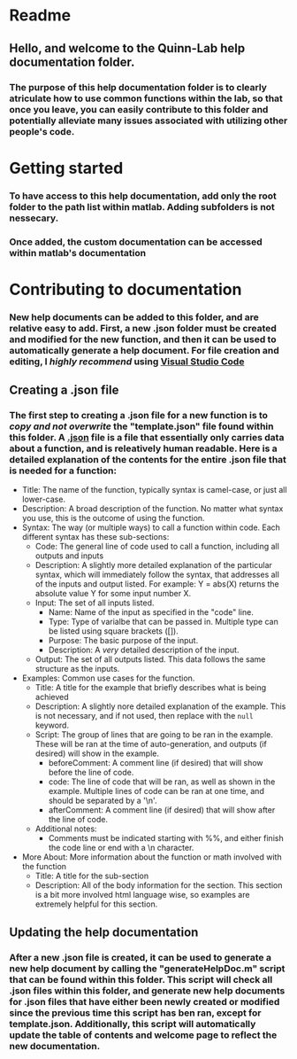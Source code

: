 # Readme
## Hello, and welcome to the Quinn-Lab help documentation folder.
### The purpose of this help documentation folder is to clearly atriculate how to use common functions within the lab, so that once you leave, you can easily contribute to this folder and potentially alleviate many issues associated with utilizing other people's code.

# Getting started
### To have access to this help documentation, add **only** the root folder to the path list within matlab. Adding subfolders is **not nessecary**.
### Once added, the custom documentation can be accessed within matlab's documentation

# Contributing to documentation
### New help documents can be added to this folder, and are relative easy to add. First, a new .json folder must be created and modified for the new function, and then it can be used to automatically generate a help document. For file creation and editing, I _**highly recommend**_ using [Visual Studio Code](https://code.visualstudio.com)

## Creating a .json file
### The first step to creating a .json file for a new function is to _**copy and not overwrite**_ the "template.json" file found within this folder. A [.json](https://en.wikipedia.org/wiki/JSON) file is a file that essentially only carries data about a function, and is releatively human readable. Here is a detailed explanation of the contents for the entire .json file that is needed for a function:
* Title: The name of the function, typically syntax is camel-case, or just all lower-case.
* Description: A broad description of the function. No matter what syntax you use, this is the outcome of using the function.
* Syntax: The way (or multiple ways) to call a function within code. Each different syntax has these sub-sections:
    - Code: The general line of code used to call a function, including all outputs and inputs
    - Description: A slightly more detailed explanation of the particular syntax, which will immediately follow the syntax, that addresses all of the inputs and output listed. For example: Y = abs(X) returns the absolute value Y for some input number X. 
    - Input: The set of all inputs listed.
        - Name: Name of the input as specified in the "code" line.
        - Type: Type of varialbe that can be passed in. Multiple type can be listed using square brackets ([]).
        - Purpose: The basic purpose of the input.
        - Description: A _very_ detailed description of the input.
    - Output: The set of all outputs listed. This data follows the same structure as the inputs.
* Examples: Common use cases for the function.
    - Title: A title for the example that briefly describes what is being achieved
    - Description: A slightly nore detailed explanation of the example. This is not necessary, and if not used, then replace with the `null` keyword.
    - Script: The group of lines that are going to be ran in the example. These will be ran at the time of auto-generation, and outputs (if desired) will show in the example.
        - beforeComment: A comment line (if desired) that will show before the line of code.
        - code: The line of code that will be ran, as well as shown in the example. Multiple lines of code can be ran at one time, and should be separated by a '\n'.
        - afterComment: A comment line (if desired) that will show after the line of code.
    - Additional notes:
        - Comments must be indicated starting with %%, and either finish the code line or end with a \n character.
* More About: More information about the function or math involved with the function
    - Title: A title for the sub-section
    - Description: All of the body information for the section. This section is a bit more involved html language wise, so examples are extremely helpful for this section.

## Updating the help documentation
### After a new .json file is created, it can be used to generate a new help document by calling the "generateHelpDoc.m" script that can be found within this folder. This script will check all .json files within this folder, and generate new help documents for .json files that have either been newly created or modified since the previous time this script has ben ran, except for template.json. Additionally, this script will automatically update the table of contents and welcome page to reflect the new documentation. 